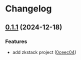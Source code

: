 # Changelog

## [0.1.1](https://github.com/antonbaliasnikov/release-please-multiple/compare/zkstack-v0.1.0...zkstack-v0.1.1) (2024-12-18)


### Features

* add zkstack project ([0ceec04](https://github.com/antonbaliasnikov/release-please-multiple/commit/0ceec049e6b810b245f0ed6a6a609aaa24e5444c))
